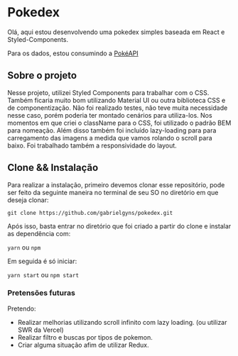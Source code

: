 # Pokedex

Olá, aqui estou desenvolvendo uma pokedex simples baseada em React e Styled-Components.

Para os dados, estou consumindo a [PokéAPI](https://pokeapi.co/)

## Sobre o projeto

Nesse projeto, utilizei Styled Components para trabalhar com o CSS. Também ficaria muito bom utilizando Material UI ou outra biblioteca CSS e de componentização. Não foi realizado testes, não teve muita necessidade nesse caso, porém poderia ter montado cenários para utiliza-los. Nos momentos em que criei o className para o CSS, foi utilizado o padrão BEM para nomeação. Além disso também foi incluído lazy-loading para para carregamento das imagens a medida que vamos rolando o scroll para baixo. Foi trabalhado também a responsividade do layout.

## Clone && Instalação

Para realizar a instalação, primeiro devemos clonar esse repositório, pode ser feito da seguinte maneira no terminal de seu SO no diretório em que deseja clonar:

``git clone https://github.com/gabrielgyns/pokedex.git``

Após isso, basta entrar no diretório que foi criado a partir do clone e instalar as dependência com:

``yarn`` ou ``npm``

Em seguida é só iniciar:

``yarn start`` ou ``npm start``

### Pretensões futuras
Pretendo:
- Realizar melhorias utilizando scroll infinito com lazy loading. (ou utilizar SWR da Vercel)
- Realizar filtro e buscas por tipos de pokemon.
- Criar alguma situação afim de utilizar Redux.
